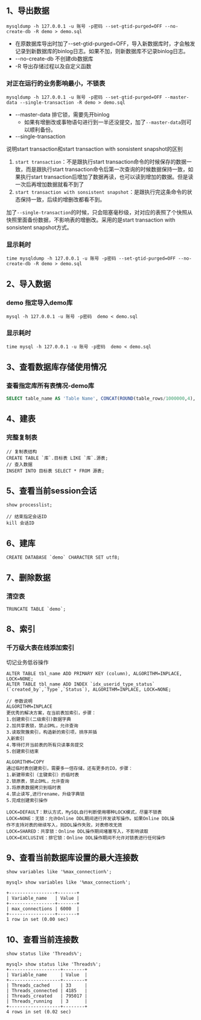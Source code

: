 ## 1、导出数据

```
mysqldump -h 127.0.0.1 -u 账号 -p密码 --set-gtid-purged=OFF --no-create-db -R demo > demo.sql
```

- 在原数据库导出时加了--set-gtid-purged=OFF，导入新数据库时，才会触发记录到新数据库的binlog日志。如果不加，则新数据库不记录binlog日志。
- --no-create-db 不创建db数据库
- -R 导出存储过程以及自定义函数



### 对正在运行的业务影响最小，不锁表

```
mysqldump -h 127.0.0.1 -u 账号 -p密码 --set-gtid-purged=OFF --master-data --single-transaction -R demo > demo.sql
```

- --master-data 排它锁，需要先开binlog
  - 如果有增删改或事物语句进行到一半还没提交，加了`--master-data`则可以顺利备份。
- --single-transaction

说明start transaction和start transaction with sonsistent snapshot的区别

1. `start transaction`：不是跟执行start transaction命令的时候保存的数据一致，而是跟执行start transaction命令后第一次查询的时候数据保持一致，如果执行start transaction后增加了数据再读，也可以读到增加的数据。但是读一次后再增加数据就看不到了
2. `start transaction with sonsistent snapshot`：是跟执行完这条命令的状态保持一致，后续的增删改都看不到。

加了`--single-transaction`的时候，只会阻塞毫秒级，对对应的表照了个快照从快照里面备份数据，不影响表的增删改。采用的是start transaction with sonsistent snapshot方式。



### 显示耗时

```
time mysqldump -h 127.0.0.1 -u 账号 -p密码 --set-gtid-purged=OFF --no-create-db -R demo > demo.sql
```



## 2、导入数据

### demo 指定导入demo库

```
mysql -h 127.0.0.1 -u 账号 -p密码  demo < demo.sql
```

### 显示耗时

```
time mysql -h 127.0.0.1 -u 账号 -p密码  demo < demo.sql
```



## 3、查看数据库存储使用情况

### 查看指定库所有表情况-demo库

```sql
SELECT table_name AS 'Table Name', CONCAT(ROUND(table_rows/1000000,4),'M') AS 'Number of Rows', CONCAT(ROUND(data_length/(1024*1024*1024),4),'G') AS 'Data Size', CONCAT(ROUND(index_length/(1024*1024*1024),4),'G') AS 'Index Size', CONCAT(ROUND((data_length+index_length)/(1024*1024*1024),4),'G') AS'Total'FROM information_schema.TABLES WHERE table_schema LIKE 'demo';
```



## 4、建表

### 完整复制表

```
// 复制表结构
CREATE TABLE `库`.目标表 LIKE `库`.源表;
// 查入数据
INSERT INTO 目标表 SELECT * FROM 源表;
```



## 5、查看当前session会话

```
show processlist;

// 结束指定会话ID
kill 会话ID
```



## 6、建库

```
CREATE DATABASE `demo` CHARACTER SET utf8;
```



## 7、删除数据

### 清空表

```
TRUNCATE TABLE `demo`;
```



## 8、索引

### 千万级大表在线添加索引

切记业务低谷操作

```
ALTER TABLE tbl_name ADD PRIMARY KEY (column), ALGORITHM=INPLACE, LOCK=NONE;
ALTER TABLE tbl_name ADD INDEX `idx_userid_type_status` (`created_by`,`Type`,`Status`), ALGORITHM=INPLACE, LOCK=NONE;

// 参数说明
ALGORITHM=INPLACE
更优秀的解决方案，在当前表加索引，步骤：
1.创建索引(二级索引)数据字典
2.加共享表锁，禁止DML，允许查询
3.读取聚簇索引，构造新的索引项，排序并插
入新索引
4.等待打开当前表的所有只读事务提交
5.创建索引结束

ALGORITHM=COPY
通过临时表创建索引，需要多一倍存储，还有更多的IO，步骤：
1.新建带索引（主键索引）的临时表
2.锁原表，禁止DML，允许查询
3.将原表数据拷贝到临时表
4.禁止读写,进行rename，升级字典锁
5.完成创建索引操作

LOCK=DEFAULT：默认方式，MySQL自行判断使用哪种LOCK模式，尽量不锁表
LOCK=NONE：无锁：允许Online DDL期间进行并发读写操作。如果Online DDL操
作不支持对表的继续写入，则DDL操作失败，对表修改无效
LOCK=SHARED：共享锁：Online DDL操作期间堵塞写入，不影响读取
LOCK=EXCLUSIVE：排它锁：Online DDL操作期间不允许对锁表进行任何操作
```

## 9、查看当前数据库设置的最大连接数

`show variables like '%max_connection%';`

```
mysql> show variables like '%max_connection%';

+-----------------+-------+
| Variable_name   | Value |
+-----------------+-------+
| max_connections | 6000  |
+-----------------+-------+
1 row in set (0.00 sec)

```

## 10、查看当前连接数

`show status like 'Threads%';`

```
mysql> show status like 'Threads%';
+-------------------+--------+
| Variable_name     | Value  |
+-------------------+--------+
| Threads_cached    | 33     |
| Threads_connected | 4185   |
| Threads_created   | 795017 |
| Threads_running   | 3      |
+-------------------+--------+
4 rows in set (0.02 sec)

```


